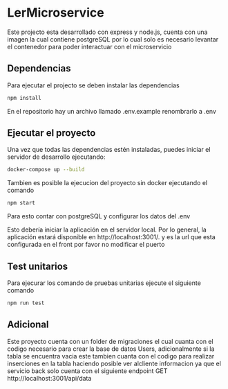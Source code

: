 # LerMicroservice
Este projecto esta desarrollado con express y node.js, cuenta con una imagen la cual contiene postgreSQL por lo cual solo es necesario levantar el contenedor para poder interactuar con el microservicio



## Dependencias
Para ejecutar el projecto se deben instalar las dependencias

```bash
npm install
```

En el repositorio hay un archivo llamado .env.example renombrarlo a .env

## Ejecutar el proyecto

Una vez que todas las dependencias estén instaladas, puedes iniciar el servidor de desarrollo ejecutando:

```bash
docker-compose up --build
```

Tambien es posible la ejecucion del proyecto sin docker ejecutando el comando 
```bash
npm start
```

Para esto contar con postgreSQL y configurar los datos del .env 

Esto debería iniciar la aplicación en el servidor local. Por lo general, la aplicación estará disponible en http://localhost:3001/. y es la url que esta configurada en el front por favor no modificar el puerto


## Test unitarios
Para ejecurar los comando de pruebas unitarias ejecute el siguiente comando
```bash
npm run test
```

## Adicional 
Este proyecto cuenta con un folder de migraciones el cual cuanta con el codigo necesario para crear la base de datos Users, adicionalmente si la tabla se encuentra vacia este tambien cuanta con el codigo para realizar inserciones en la tabla haciendo posible ver alcliente informacion ya que el servicio back solo cuenta con el siguiente endpoint GET  http://localhost:3001/api/data
